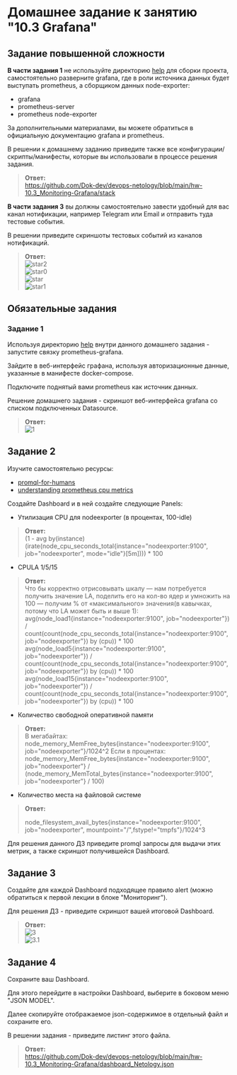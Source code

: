 # Домашнее задание к занятию "10.3 Grafana"

## Задание повышенной сложности

**В части задания 1** не используйте директорию [help](./help) для сборки проекта, самостоятельно разверните grafana, где в 
роли источника данных будет выступать prometheus, а сборщиком данных node-exporter:
- grafana
- prometheus-server
- prometheus node-exporter

За дополнительными материалами, вы можете обратиться в официальную документацию grafana и prometheus.

В решении к домашнему заданию приведите также все конфигурации/скрипты/манифесты, которые вы 
использовали в процессе решения задания.
> **Ответ:**    
> https://github.com/Dok-dev/devops-netology/blob/main/hw-10.3_Monitoring-Grafana/stack

**В части задания 3** вы должны самостоятельно завести удобный для вас канал нотификации, например Telegram или Email
и отправить туда тестовые события.

В решении приведите скриншоты тестовых событий из каналов нотификаций.
> **Ответ:**    
> ![star2](star2.png)    
> ![star0](Screenshot_2021-08-18-16-50-12-682_org.telegram.messenger.png)    
> ![star](star.png)    
> ![star1](star1.png)  


## Обязательные задания

### Задание 1
Используя директорию [help](./help) внутри данного домашнего задания - запустите связку prometheus-grafana.

Зайдите в веб-интерфейс графана, используя авторизационные данные, указанные в манифесте docker-compose.

Подключите поднятый вами prometheus как источник данных.

Решение домашнего задания - скриншот веб-интерфейса grafana со списком подключенных Datasource.

> **Ответ:**    
> ![1](1.png)  


## Задание 2
Изучите самостоятельно ресурсы:
- [promql-for-humans](https://timber.io/blog/promql-for-humans/#cpu-usage-by-instance)
- [understanding prometheus cpu metrics](https://www.robustperception.io/understanding-machine-cpu-usage)

Создайте Dashboard и в ней создайте следующие Panels:
- Утилизация CPU для nodeexporter (в процентах, 100-idle)
> **Ответ:**    
> (1 - avg by(instance)(irate(node_cpu_seconds_total{instance="nodeexporter:9100", job="nodeexporter", mode="idle"}[5m]))) * 100

- CPULA 1/5/15
> **Ответ:**    
> Что бы корректно отрисовывать шкалу — нам потребуется получить значение LA, поделить его на кол-во ядер и умножить на 100 — получим % от «максимального» значения(в кавычках, потому что LA может быть и выше 1):
> avg(node_load1{instance="nodeexporter:9100", job="nodeexporter"}) / count(count(node_cpu_seconds_total{instance="nodeexporter:9100", job="nodeexporter"}) by (cpu)) * 100
> avg(node_load5{instance="nodeexporter:9100", job="nodeexporter"}) / count(count(node_cpu_seconds_total{instance="nodeexporter:9100", job="nodeexporter"}) by (cpu)) * 100
> avg(node_load15{instance="nodeexporter:9100", job="nodeexporter"}) / count(count(node_cpu_seconds_total{instance="nodeexporter:9100", job="nodeexporter"}) by (cpu)) * 100

- Количество свободной оперативной памяти
> **Ответ:**    
> В мегабайтах:
> node_memory_MemFree_bytes{instance="nodeexporter:9100", job="nodeexporter"}/1024^2
> Если в процентах:
> node_memory_MemFree_bytes{instance="nodeexporter:9100", job="nodeexporter"} / (node_memory_MemTotal_bytes{instance="nodeexporter:9100", job="nodeexporter"} / 100)

- Количество места на файловой системе
> **Ответ:**    
> 
> node_filesystem_avail_bytes{instance="nodeexporter:9100", job="nodeexporter", mountpoint="/",fstype!="tmpfs"}/1024^3

Для решения данного ДЗ приведите promql запросы для выдачи этих метрик, а также скриншот получившейся Dashboard.


## Задание 3
Создайте для каждой Dashboard подходящее правило alert (можно обратиться к первой лекции в блоке "Мониторинг").

Для решения ДЗ - приведите скриншот вашей итоговой Dashboard.
> **Ответ:**    
> ![3](3.png)    
> ![3.1](3.1.png)   

## Задание 4
Сохраните ваш Dashboard.

Для этого перейдите в настройки Dashboard, выберите в боковом меню "JSON MODEL".

Далее скопируйте отображаемое json-содержимое в отдельный файл и сохраните его.

В решении задания - приведите листинг этого файла.
> **Ответ:**    
> https://github.com/Dok-dev/devops-netology/blob/main/hw-10.3_Monitoring-Grafana/dashboard_Netology.json



